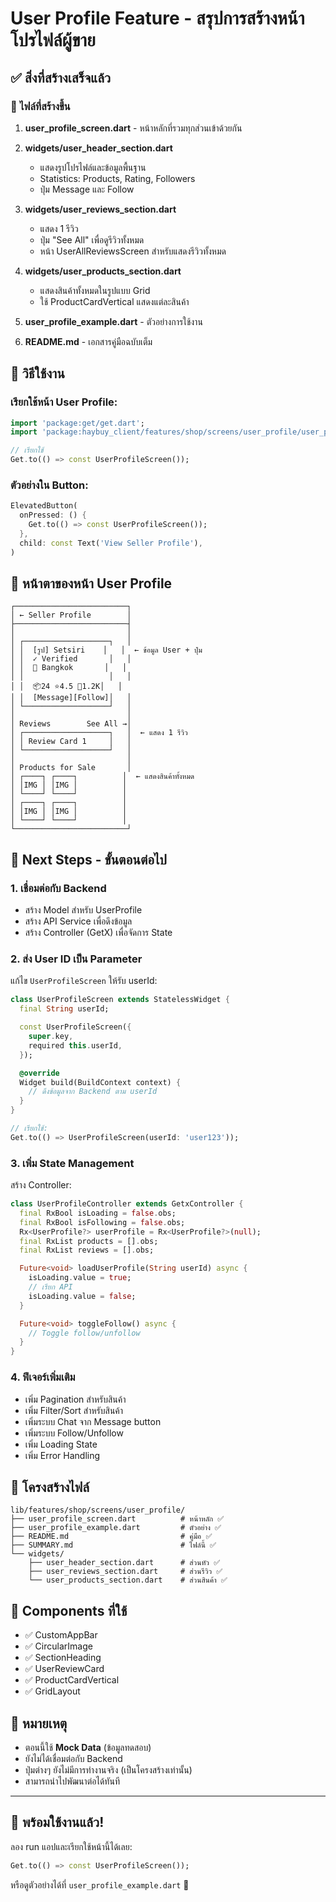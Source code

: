 # User Profile Feature - สรุปการสร้างหน้าโปรไฟล์ผู้ขาย

## ✅ สิ่งที่สร้างเสร็จแล้ว

### 📄 ไฟล์ที่สร้างขึ้น

1. **user_profile_screen.dart** - หน้าหลักที่รวมทุกส่วนเข้าด้วยกัน

2. **widgets/user_header_section.dart**

   - แสดงรูปโปรไฟล์และข้อมูลพื้นฐาน
   - Statistics: Products, Rating, Followers
   - ปุ่ม Message และ Follow

3. **widgets/user_reviews_section.dart**

   - แสดง 1 รีวิว
   - ปุ่ม "See All" เพื่อดูรีวิวทั้งหมด
   - หน้า UserAllReviewsScreen สำหรับแสดงรีวิวทั้งหมด

4. **widgets/user_products_section.dart**

   - แสดงสินค้าทั้งหมดในรูปแบบ Grid
   - ใช้ ProductCardVertical แสดงแต่ละสินค้า

5. **user_profile_example.dart** - ตัวอย่างการใช้งาน

6. **README.md** - เอกสารคู่มือฉบับเต็ม

## 🎯 วิธีใช้งาน

### เรียกใช้หน้า User Profile:

```dart
import 'package:get/get.dart';
import 'package:haybuy_client/features/shop/screens/user_profile/user_profile_screen.dart';

// เรียกใช้
Get.to(() => const UserProfileScreen());
```

### ตัวอย่างใน Button:

```dart
ElevatedButton(
  onPressed: () {
    Get.to(() => const UserProfileScreen());
  },
  child: const Text('View Seller Profile'),
)
```

## 📱 หน้าตาของหน้า User Profile

```
┌─────────────────────────┐
│ ← Seller Profile        │
├─────────────────────────┤
│                         │
│ ┌───────────────────┐   │
│ │  [รูป] Setsiri    │   │  ← ข้อมูล User + ปุ่ม
│ │  ✓ Verified       │   │
│ │  📍 Bangkok       │   │
│ │                   │   │
│ │  📦24 ⭐4.5 👥1.2K│   │
│ │  [Message][Follow]│   │
│ └───────────────────┘   │
│                         │
│ Reviews        See All →│
│ ┌───────────────────┐   │  ← แสดง 1 รีวิว
│ │ Review Card 1     │   │
│ └───────────────────┘   │
│                         │
│ Products for Sale       │
│ ┌────┐ ┌────┐          │  ← แสดงสินค้าทั้งหมด
│ │IMG │ │IMG │          │
│ └────┘ └────┘          │
│ ┌────┐ ┌────┐          │
│ │IMG │ │IMG │          │
│ └────┘ └────┘          │
└─────────────────────────┘
```

## 🔄 Next Steps - ขั้นตอนต่อไป

### 1. เชื่อมต่อกับ Backend

- สร้าง Model สำหรับ UserProfile
- สร้าง API Service เพื่อดึงข้อมูล
- สร้าง Controller (GetX) เพื่อจัดการ State

### 2. ส่ง User ID เป็น Parameter

แก้ไข `UserProfileScreen` ให้รับ userId:

```dart
class UserProfileScreen extends StatelessWidget {
  final String userId;

  const UserProfileScreen({
    super.key,
    required this.userId,
  });

  @override
  Widget build(BuildContext context) {
    // ดึงข้อมูลจาก Backend ตาม userId
  }
}

// เรียกใช้:
Get.to(() => UserProfileScreen(userId: 'user123'));
```

### 3. เพิ่ม State Management

สร้าง Controller:

```dart
class UserProfileController extends GetxController {
  final RxBool isLoading = false.obs;
  final RxBool isFollowing = false.obs;
  Rx<UserProfile?> userProfile = Rx<UserProfile?>(null);
  final RxList products = [].obs;
  final RxList reviews = [].obs;

  Future<void> loadUserProfile(String userId) async {
    isLoading.value = true;
    // เรียก API
    isLoading.value = false;
  }

  Future<void> toggleFollow() async {
    // Toggle follow/unfollow
  }
}
```

### 4. ฟีเจอร์เพิ่มเติม

- เพิ่ม Pagination สำหรับสินค้า
- เพิ่ม Filter/Sort สำหรับสินค้า
- เพิ่มระบบ Chat จาก Message button
- เพิ่มระบบ Follow/Unfollow
- เพิ่ม Loading State
- เพิ่ม Error Handling

## 📂 โครงสร้างไฟล์

```
lib/features/shop/screens/user_profile/
├── user_profile_screen.dart          # หน้าหลัก ✅
├── user_profile_example.dart         # ตัวอย่าง ✅
├── README.md                         # คู่มือ ✅
├── SUMMARY.md                        # ไฟล์นี้ ✅
└── widgets/
    ├── user_header_section.dart      # ส่วนหัว ✅
    ├── user_reviews_section.dart     # ส่วนรีวิว ✅
    └── user_products_section.dart    # ส่วนสินค้า ✅
```

## 🎨 Components ที่ใช้

- ✅ CustomAppBar
- ✅ CircularImage
- ✅ SectionHeading
- ✅ UserReviewCard
- ✅ ProductCardVertical
- ✅ GridLayout

## 📝 หมายเหตุ

- ตอนนี้ใช้ **Mock Data** (ข้อมูลทดสอบ)
- ยังไม่ได้เชื่อมต่อกับ Backend
- ปุ่มต่างๆ ยังไม่มีการทำงานจริง (เป็นโครงสร้างเท่านั้น)
- สามารถนำไปพัฒนาต่อได้ทันที

---

## 🚀 พร้อมใช้งานแล้ว!

ลอง run แอปและเรียกใช้หน้านี้ได้เลย:

```dart
Get.to(() => const UserProfileScreen());
```

หรือดูตัวอย่างได้ที่ `user_profile_example.dart` 🎉
